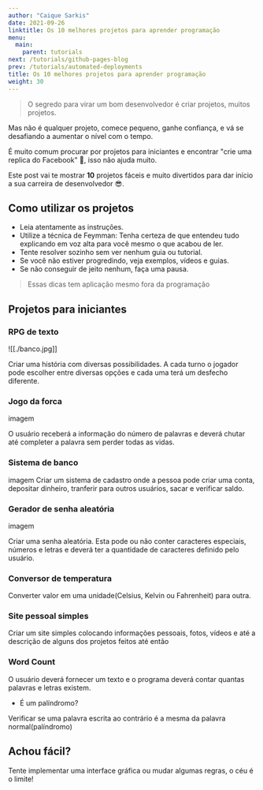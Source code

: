 ```yaml
---
author: "Caique Sarkis"
date: 2021-09-26
linktitle: Os 10 melhores projetos para aprender programação
menu:
  main:
    parent: tutorials
next: /tutorials/github-pages-blog
prev: /tutorials/automated-deployments
title: Os 10 melhores projetos para aprender programação
weight: 30
---
```

> O segredo para virar um bom desenvolvedor é criar projetos, muitos projetos. 

Mas não é qualquer projeto, comece pequeno, ganhe confiança, e vá se desafiando a aumentar o nível com o tempo.

É muito comum procurar por projetos para iniciantes e encontrar "crie uma replica do Facebook" 🤣, isso não ajuda muito. 

Este post vai te mostrar **10** projetos fáceis e muito divertidos para dar início a sua carreira de desenvolvedor 😎.


## Como utilizar os projetos 

- Leia atentamente as instruções. 
- Utilize a técnica de Feymman: Tenha certeza de que entendeu tudo explicando em voz alta para você mesmo o que acabou de ler.
- Tente resolver sozinho sem ver nenhum guia ou tutorial.
- Se você não estiver progredindo, veja exemplos, vídeos e guias.
- Se não conseguir de jeito nenhum, faça uma pausa.

> Essas dicas tem aplicação mesmo fora da programação


## Projetos para iniciantes
### RPG de texto 



![[./banco.jpg]]

Criar uma história com diversas possibilidades. A cada turno o jogador pode escolher entre diversas opções e cada uma terá um desfecho diferente.

	
	
### Jogo da forca 

imagem 

O usuário receberá a informação do número de palavras e deverá chutar até completer a palavra sem perder todas as vidas.


### Sistema de banco 
imagem
Criar um sistema de cadastro onde a pessoa pode criar uma conta, depositar dinheiro, tranferir para outros usuários, sacar e verificar saldo.

### Gerador de senha aleatória

imagem

Criar uma senha aleatória. Esta pode ou não conter caracteres especiais, números e letras e deverá ter a quantidade de caracteres definido pelo usuário.


### Conversor de temperatura 

Converter valor em uma unidade(Celsius, Kelvin ou Fahrenheit) para outra.

### Site pessoal simples 

Criar um site simples colocando informações pessoais, fotos, vídeos e até a descrição de alguns dos projetos feitos até então

### Word Count 

O usuário deverá fornecer um texto e o programa deverá contar quantas palavras e letras existem.

-  É um palíndromo?

Verificar se uma palavra escrita ao contrário é a mesma da palavra normal(palíndromo)
## Achou fácil?

Tente implementar uma interface gráfica ou mudar algumas regras, o céu é o limite!
